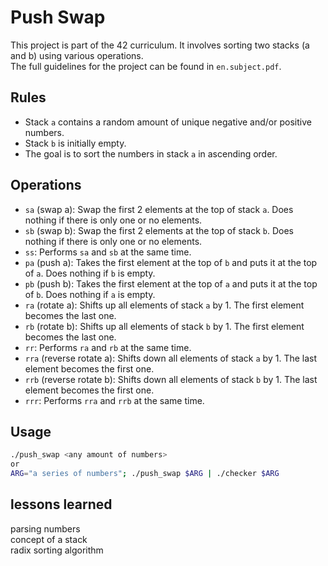# Push Swap

This project is part of the 42 curriculum. It involves sorting two stacks (a and b) using various operations. \
The full guidelines for the project can be found in `en.subject.pdf`.

## Rules

- Stack `a` contains a random amount of unique negative and/or positive numbers.
- Stack `b` is initially empty.
- The goal is to sort the numbers in stack `a` in ascending order.

## Operations

- `sa` (swap a): Swap the first 2 elements at the top of stack `a`. Does nothing if there is only one or no elements.
- `sb` (swap b): Swap the first 2 elements at the top of stack `b`. Does nothing if there is only one or no elements.
- `ss`: Performs `sa` and `sb` at the same time.
- `pa` (push a): Takes the first element at the top of `b` and puts it at the top of `a`. Does nothing if `b` is empty.
- `pb` (push b): Takes the first element at the top of `a` and puts it at the top of `b`. Does nothing if `a` is empty.
- `ra` (rotate a): Shifts up all elements of stack `a` by 1. The first element becomes the last one.
- `rb` (rotate b): Shifts up all elements of stack `b` by 1. The first element becomes the last one.
- `rr`: Performs `ra` and `rb` at the same time.
- `rra` (reverse rotate a): Shifts down all elements of stack `a` by 1. The last element becomes the first one.
- `rrb` (reverse rotate b): Shifts down all elements of stack `b` by 1. The last element becomes the first one.
- `rrr`: Performs `rra` and `rrb` at the same time.

## Usage

```bash
./push_swap <any amount of numbers>
or
ARG="a series of numbers"; ./push_swap $ARG | ./checker $ARG
```

## lessons learned
parsing numbers \
concept of a stack \
radix sorting algorithm
